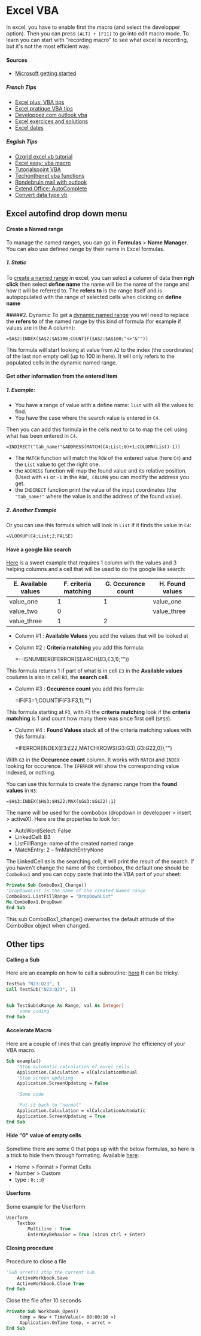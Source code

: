 # Excel VBA

In excel, you have to enable first the macro (and select the developper option). 
Then you can press `[ALT] + [F11]` to go into edit macro mode. 
To learn you can start with "recording macro" to see what excel is recording, but it's not the most efficient way.

#### Sources

- [Microsoft getting started](https://msdn.microsoft.com/fr-fr/library/office/ee814737(v=office.14).aspx)


##### French Tips

- [Excel plus: VBA tips](http://www.excel-plus.fr/category/vba/) 
- [Excel pratique VBA tips](https://www.excel-pratique.com/)
- [Developpez.com outlook vba](http://dolphy35.developpez.com/article/outlook/vba/#LV-A)
- [Excel exercices and solutions](http://users.skynet.be/micdub/vba12.htm)
- [Excel dates](http://boisgontierjacques.free.fr/pages_site/dates.htm#saisieDate)


##### English Tips

- [Ozgrid excel vb tutorial](http://www.ozgrid.com/Excel/free-training/ExcelVBA1/excel-vba1-index.htm)
- [Excel easy: vba macro](http://www.excel-easy.com/vba.html)
- [Tutorialspoint VBA](https://www.tutorialspoint.com/vba/index.htm)
- [Techonthenet vba functions](https://www.techonthenet.com/excel/formulas/index_vba.php)
- [Rondebruin mail with outlook](http://www.rondebruin.nl/win/s1/outlook/mail.htm)
- [Extend Office: AutoComplete](https://www.extendoffice.com/documents/excel/2401-excel-drop-down-list-autocomplete.html)
- [Convert data type vb](http://www.convertdatatypes.com/Language-VB6-VBA.html)

## Excel autofind drop down menu

#### Create a Named range

To manage the named ranges, you can go in **Formulas** > **Name Manager**. You can also use defined range by their name in Excel formulas.

##### 1. Static
To [create a named range](https://support.office.com/fr-fr/article/Cr%C3%A9er-une-liste-d%C3%A9roulante-7693307a-59ef-400a-b769-c5402dce407b) in excel, you can select a column of data then **righ click** then select **define name** the name will be the name of the range and how it will be referred to.
The **refers to** is the range itself and is autopopulated with the range of selected cells when clicking on **define name**

#####2. Dynamic
To get a [dynamic named range](https://trumpexcel.com/named-ranges-in-excel/) you will need to replace the **refers to** of the named range by this kind of formula (for example if values are in the A column):

	=$A$2:INDEX($A$2:$A$100;COUNTIF($A$2:$A$100;"<>"&""))

This formula will start looking at value from `A2` to the index (the coordinates) of the last non empty cell (up to 100 in here).
It will only refers to the populated cells in the dynamic named range.


#### Get other information from the entered item
##### 1. Example:

- You have a range of value with a define name: `list` with all the values to find.
- You have the case where the search value is entered in `C4`. 

Then you can add this formula in the cells next to `C4` to map the cell using what has been entered in `C4`.

```
=INDIRECT("tab_name!"&ADDRESS(MATCH(C4;List;0)+1;COLUMN(List)-1))
```

- The `MATCH` function will match the `ROW` of the entered value (here `C4`) and the `List` value to get the right one.
- the `ADDRESS` function will map the found value and its relative position. (Used with `+1` or `-1` in the `ROW, COLUMN` you can modify the address you get. 
- the `INDIRECT` function print the value of the input coordinates (the `"tab_name!"` where the value is and the address of the found value).

##### 2. Another Example

Or you can use this formula which will look in `List` if it finds the value in `C4`:

	=VLOOKUP(C4;List;2;FALSE)

#### Have a google like search

[Here](https://trumpexcel.com/excel-drop-down-list-with-search-suggestions/) is a sweet example that requires 1 column with the values and 3 helping columns and a cell that will be used to do the google like search:

| **E**. Available values | **F**. criteria matching | **G**. Occurence count | **H**. Found values |
|------------------|-------------------|-----------------|--------------|
| value_one        | 1                 | 1               | value_one    |
| value_two        | 0                 |                 | value_three  |
| value_three      | 1                 | 2               |              |

- Column #1 : **Available Values** you add the values that will be looked at
- Column #2 : **Criteria matching** you add this formula:

	=--ISNUMBER(IFERROR(SEARCH($B$3,E3,1);""))

This formula returns 1 if part of what is in cell `E3` in the **Available values** coulumn is also in cell `B3`, the **search cell**.

- Column #3 : **Occurence count** you add this formula:

	=IF(F3=1;COUNTIF($F$3:F3,1);"") 

This formula starting at `F3`, with `F3` the **criteria matching** look if the **criteria matching** is 1 and count how many there was since first cell (`$F$3`).

- Column #4 : **Found Values** stack all of the criteria matching values with this formula:

	=IFERROR(INDEX($E$3:$E$22,MATCH(ROWS($G$3:G3),$G$3:$G$22,0)),"")

With `G3` in the **Occurence count** column. It works with `MATCH` and `INDEX` looking for occurence. The `IFERROR` will show the corresponding value indexed, or nothing.

You can use this formula to create the dynamic range from the **found values** in `H3`:

	=$H$3:INDEX($H$3:$H$22;MAX($G$3:$G$22);1)

The name will be used for the combobox (dropdown in developper > insert > activeX). Here are the properties to look for:

- AutoWordSelect: False
- LinkedCell: B3
- ListFillRange: name of the created named range
- MatchEntry: 2 – fmMatchEntryNone

The LinkedCell `B3` is the searching cell, it will print the result of the search.
If you haven't change the name of the combobox, the default one should be `ComboBox1` and you can copy paste that into the VBA part of your sheet:

```vb
Private Sub ComboBox1_Change()
'DropDownList is the name of the created Named range
ComboBox1.ListFillRange = "DropDownList"
Me.ComboBox1.DropDown
End Sub
```

This sub ComboBox1_change() overwrites the default attitude of the ComboBox object when changed.

## Other tips

#### Calling a Sub

Here are an example on how to call a subroutine: [here](https://msdn.microsoft.com/en-us/library/office/gg251432.aspx)
It can be tricky.
```vb
TestSub "N23:Q23", 1
Call TestSub("N23:Q23", 1)


Sub TestSub(xRange As Range, val As Integer)
	'some coding
End Sub
```



#### Accelerate Macro

Here are a couple of lines that can greatly improve the efficiency of your VBA macro.

```vb
Sub example()
	'Stop automatic calculation of excel cells
	Application.Calculation = xlCalculationManual
	'Stop screen updating
	Application.ScreenUpdating = False

	'Some code

	'Put it back to "normal"
	Application.Calculation = xlCalculationAutomatic
	Application.ScreenUpdating = True
End Sub
```

#### Hide "0" value of empty cells

Sometime there are some 0 that pops up with the below formulas, so here is a trick to hide them through formating.
Available [here](https://support.office.com/en-us/article/Display-or-hide-zero-values-3ec7a433-46b8-4516-8085-a00e9e476b03):

- Home > Format > Format Cells
- Number > Custom
- type : `0;;;@`

#### Userform
Some example for the Userform

```vb
Userform
    Textbox 
        Multiline : True
        EnterKeyBehavior = True (sinon ctrl + Enter)
```


#### Closing procedure
Procedure to close a file

```vb
'Sub arret() stop the current sub
    ActiveWorkbook.Save
    ActiveWorkbook.Close True
End Sub
```

Close the file after 10 seconds

```vb
Private Sub Workbook_Open()
     temp = Now + TimeValue(« 00:00:10 »)
     Application.OnTime temp, « arret »
End Sub
```
